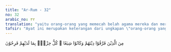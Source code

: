 ```yaml
---
title: "Ar-Rum - 32"
no: 32
arabic_no: ٣٢
translation: "yaitu orang-orang yang memecah belah agama mereka dan mereka menjadi beberapa golongan. Setiap golongan merasa bangga dengan apa yang ada pada golongan mereka. "
tafsir: "Ayat ini merupakan keterangan dari ungkapan \"orang-orang yang mempersekutukan Allah\" yang terdapat dalam ayat sebelumnya (31). Ayat ini menyuruh kaum Muslimin agar jangan menjadi orang musyrik yang selalu berselisih dan memecah agama mereka, sehingga mereka terbelah menjadi beberapa golongan. Mereka selalu berselisih pendapat karena menganut agama yang batil, agama ciptaan manusia. \n\nAgama yang batil itu banyak macamnya, dan tata cara peribadatannya juga berbeda-beda. Ada yang menyembah berhala, api, malaikat, bintang-bintang, matahari dan bulan, pohon, kuburan, dan lain sebagainya. Semuanya itu adalah macam-macam tuhan yang disembah segolongan kaum musyrik. Setiap golongan mempunyai tata cara peribadatan sendiri. Mereka berpendapat bahwa mereka adalah orang yang mendapat petunjuk. Mereka sangat gembira dan bangga dengan golongan mereka, padahal mereka adalah golongan yang merugi dan sesat."
---
```


مِنَ الَّذِيْنَ فَرَّقُوْا دِيْنَهُمْ وَكَانُوْا شِيَعًا ۗ كُلُّ حِزْبٍۢ بِمَا لَدَيْهِمْ فَرِحُوْنَ
